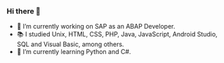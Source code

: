 ### Hi there 👋

- 🔭 I’m currently working on SAP as an ABAP Developer.
- 📚 I studied Unix, HTML, CSS, PHP, Java, JavaScript, Android Studio, SQL and Visual Basic, among others.
- 🌱 I’m currently learning Python and C#.

